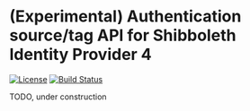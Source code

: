 # (Experimental) Authentication source/tag API for Shibboleth Identity Provider 4

[![License](http://img.shields.io/:license-mit-blue.svg)](https://opensource.org/licenses/MIT)
[![Build Status](https://travis-ci.org/mpassid/shibboleth-idp-rest.svg?branch=master)](https://travis-ci.org/mpassid/shibboleth-idp-rest)

TODO, under construction
